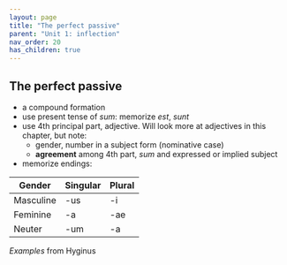 ```yaml
---
layout: page
title: "The perfect passive"
parent: "Unit 1: inflection"
nav_order: 20
has_children: true
---
```



## The perfect passive


- a compound formation
- use present tense of *sum*: memorize *est*, *sunt*
- use 4th principal part, adjective. Will look more at adjectives in this chapter, but note:
    - gender, number in a subject form (nominative case)
    - **agreement** among 4th part, *sum* and expressed or implied subject
- memorize endings:

| Gender | Singular | Plural |
| --- | --- | --- |
| Masculine | -us | -i |
| Feminine | -a | -ae |
| Neuter | -um | -a |

*Examples* from Hyginus